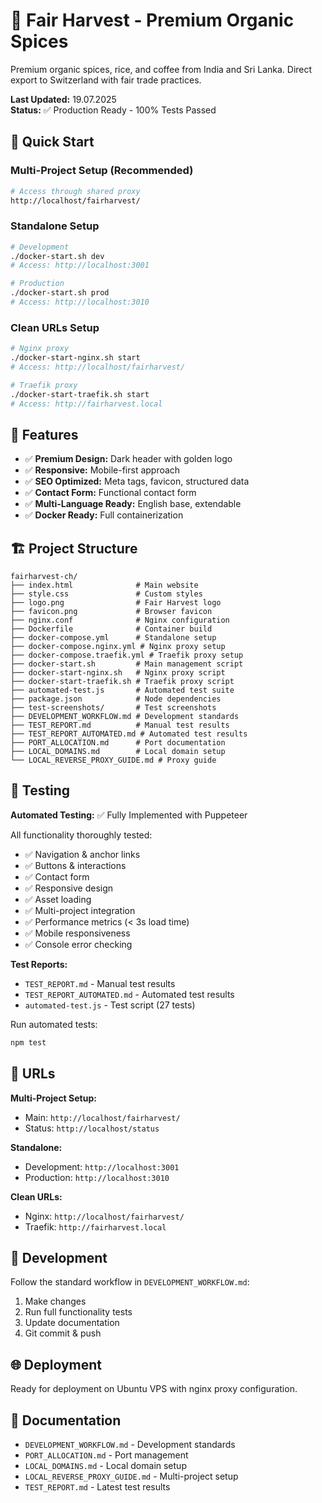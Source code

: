 # 🌾 Fair Harvest - Premium Organic Spices

Premium organic spices, rice, and coffee from India and Sri Lanka. Direct export to Switzerland with fair trade practices.

**Last Updated:** 19.07.2025  
**Status:** ✅ Production Ready - 100% Tests Passed

## 🚀 Quick Start

### Multi-Project Setup (Recommended)
```bash
# Access through shared proxy
http://localhost/fairharvest/
```

### Standalone Setup
```bash
# Development
./docker-start.sh dev
# Access: http://localhost:3001

# Production  
./docker-start.sh prod
# Access: http://localhost:3010
```

### Clean URLs Setup
```bash
# Nginx proxy
./docker-start-nginx.sh start
# Access: http://localhost/fairharvest/

# Traefik proxy
./docker-start-traefik.sh start  
# Access: http://fairharvest.local
```

## 🎨 Features

- ✅ **Premium Design:** Dark header with golden logo
- ✅ **Responsive:** Mobile-first approach
- ✅ **SEO Optimized:** Meta tags, favicon, structured data
- ✅ **Contact Form:** Functional contact form
- ✅ **Multi-Language Ready:** English base, extendable
- ✅ **Docker Ready:** Full containerization

## 🏗️ Project Structure

```
fairharvest-ch/
├── index.html              # Main website
├── style.css               # Custom styles
├── logo.png                # Fair Harvest logo
├── favicon.png             # Browser favicon
├── nginx.conf              # Nginx configuration
├── Dockerfile              # Container build
├── docker-compose.yml      # Standalone setup
├── docker-compose.nginx.yml # Nginx proxy setup
├── docker-compose.traefik.yml # Traefik proxy setup
├── docker-start.sh         # Main management script
├── docker-start-nginx.sh   # Nginx proxy script
├── docker-start-traefik.sh # Traefik proxy script
├── automated-test.js       # Automated test suite
├── package.json            # Node dependencies
├── test-screenshots/       # Test screenshots
├── DEVELOPMENT_WORKFLOW.md # Development standards
├── TEST_REPORT.md          # Manual test results
├── TEST_REPORT_AUTOMATED.md # Automated test results
├── PORT_ALLOCATION.md      # Port documentation
├── LOCAL_DOMAINS.md        # Local domain setup
└── LOCAL_REVERSE_PROXY_GUIDE.md # Proxy guide
```

## 🧪 Testing

**Automated Testing:** ✅ Fully Implemented with Puppeteer

All functionality thoroughly tested:
- ✅ Navigation & anchor links
- ✅ Buttons & interactions  
- ✅ Contact form
- ✅ Responsive design
- ✅ Asset loading
- ✅ Multi-project integration
- ✅ Performance metrics (< 3s load time)
- ✅ Mobile responsiveness
- ✅ Console error checking

**Test Reports:**
- `TEST_REPORT.md` - Manual test results
- `TEST_REPORT_AUTOMATED.md` - Automated test results
- `automated-test.js` - Test script (27 tests)

Run automated tests:
```bash
npm test
```

## 📱 URLs

**Multi-Project Setup:**
- Main: `http://localhost/fairharvest/`
- Status: `http://localhost/status`

**Standalone:**
- Development: `http://localhost:3001`
- Production: `http://localhost:3010`

**Clean URLs:**
- Nginx: `http://localhost/fairharvest/`
- Traefik: `http://fairharvest.local`

## 🔧 Development

Follow the standard workflow in `DEVELOPMENT_WORKFLOW.md`:
1. Make changes
2. Run full functionality tests
3. Update documentation
4. Git commit & push

## 🌐 Deployment

Ready for deployment on Ubuntu VPS with nginx proxy configuration.

## 📄 Documentation

- `DEVELOPMENT_WORKFLOW.md` - Development standards
- `PORT_ALLOCATION.md` - Port management
- `LOCAL_DOMAINS.md` - Local domain setup
- `LOCAL_REVERSE_PROXY_GUIDE.md` - Multi-project setup
- `TEST_REPORT.md` - Latest test results